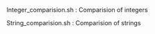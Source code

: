 Integer_comparision.sh :
    Comparision of integers

String_comparision.sh :
    Comparision of strings